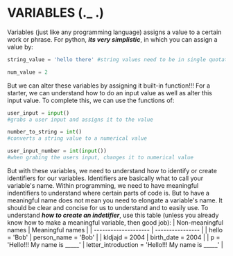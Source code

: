 # VARIABLES (._ .)

Variables (just like any programming language) assigns a value to a certain work or phrase. For python, ***its very simplistic***, in which you can assign a value by:
```py
string_value = 'hello there' #string values need to be in single quotation marks

num_value = 2
```
But we can alter these variables by assigning it built-in function!!! For a starter, we can understand how to do an input value as well as alter this input value. To complete this, we can use the functions of:
```py
user_input = input() 
#grabs a user input and assigns it to the value

number_to_string = int() 
#converts a string value to a numerical value

user_input_number = int(input())
#when grabing the users input, changes it to numerical value
```
But with these variables, we need to understand how to identify or create identifiers for our variables. Identifiers are basically what to call your variable's name. Within programming, we need to have meaningful indentifiers to understand where certain parts of code is. But to have a meaningful name does not mean you need to elongate a variable's name. It should be clear and concise for us to understand and to easily use. To understand ***how to create an indetifier***, use this table (unless you already know how to make a meaningful variable, then good job):
| Non-meaningful names | Meaningful names |
| -------------------- | ---------------- |
| hello = 'Bob'        | person_name = 'Bob' |
| kldjajd = 2004       | birth_date = 2004 |
| p = 'Hello!!! My name is _____' | letter_introduction = 'Hello!!! My name is _____' |
